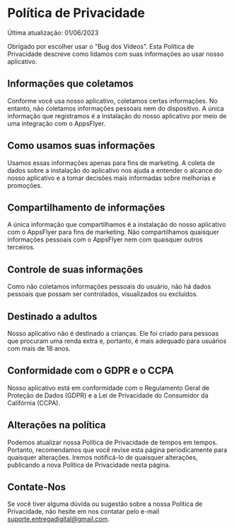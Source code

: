 # Política de Privacidade

Última atualização: 01/06/2023

Obrigado por escolher usar o "Bug dos Vídeos". Esta Política de Privacidade descreve como lidamos com suas informações ao usar nosso aplicativo.

## Informações que coletamos

Conforme você usa nosso aplicativo, coletamos certas informações. No entanto, não coletamos informações pessoais nem do dispositivo. A única informação que registramos é a instalação do nosso aplicativo por meio de uma integração com o AppsFlyer.

## Como usamos suas informações

Usamos essas informações apenas para fins de marketing. A coleta de dados sobre a instalação do aplicativo nos ajuda a entender o alcance do nosso aplicativo e a tomar decisões mais informadas sobre melhorias e promoções.

## Compartilhamento de informações

A única informação que compartilhamos é a instalação do nosso aplicativo com o AppsFlyer para fins de marketing. Não compartilhamos quaisquer informações pessoais com o AppsFlyer nem com quaisquer outros terceiros.

## Controle de suas informações

Como não coletamos informações pessoais do usuário, não há dados pessoais que possam ser controlados, visualizados ou excluídos.

## Destinado a adultos

Nosso aplicativo não é destinado a crianças. Ele foi criado para pessoas que procuram uma renda extra e, portanto, é mais adequado para usuários com mais de 18 anos.

## Conformidade com o GDPR e o CCPA

Nosso aplicativo está em conformidade com o Regulamento Geral de Proteção de Dados (GDPR) e a Lei de Privacidade do Consumidor da Califórnia (CCPA).

## Alterações na política

Podemos atualizar nossa Política de Privacidade de tempos em tempos. Portanto, recomendamos que você revise esta página periodicamente para quaisquer alterações. Iremos notificá-lo de quaisquer alterações, publicando a nova Política de Privacidade nesta página.

## Contate-Nos

Se você tiver alguma dúvida ou sugestão sobre a nossa Política de Privacidade, não hesite em nos contatar pelo e-mail suporte.entregadigital@gmail.com.
